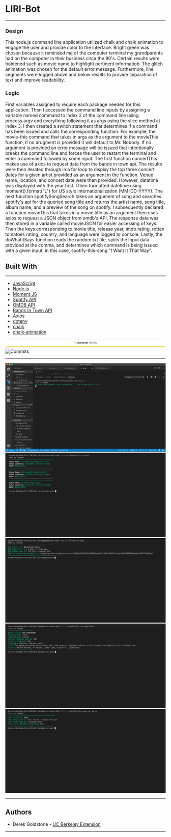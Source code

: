 # LIRI-Bot

___

### Design

This node.js command line application utilized chalk and chalk animation to engage the user and provide color to the interface. Bright green was chosen because it reminded me of the computer terminal my grandparents had on the computer in their business circa the 90's. Certain results were boldened such as movie name to highlight pertinent informatiob. The glitch animation was chosen for the default error message. Furthermore, line segments were logged above and below results to provide separation of text and improve readability.

### Logic

First variables assigned to require each package needed for this application. Then I accessed the command line inputs by assigning a variable named command to index 2 of the command line using process.argv and everything following it as args using the slice method at index 3. I then created a switch statement that determines if a command has been issued and calls the corresponding function. For example, the movie-this command that takes in args as the argument to the movieThis function, if no arugment is provided it will default to Mr. Nobody. If no argument is provided an error message will be issued that intentionally breaks the command line and forces the user to restart the terminal and enter a command followed by some input. The first function concertThis makes use of axios to request data from the bands in town api. The results were then iterated through in a for loop  to display the top three concert dates for a given artist provided as an argument in the function. Venue name, location, and concert date were then provided. However, datatime was displayed with the year first. I then formatted datetime using moment().format("L") for US style internationalization (MM-DD-YYYY). The next function spotifySongSearch takes an argument of song and searches spotify's api for the queried song title and returns the artist name, song title, album name, and a preview of the song on spotify. I subsequently declared a function movieThis that takes in a movie title as an argument then uses axios to request a JSON object from omdb's API. The response data was then stored in a variable called movieJSON for easier accessing of keys. Then the keys corresponding to movie title, release year, imdb rating, rotten tomatoes rating, country, and language were logged to console. Lastly, the doWhatItSays function reads the random.txt file, splits the input data provided at the comma, and determines which command is being issued with a given input, in this case, spotify-this-song "I Want It That Way".


## Built With

___

* [JavaScript](https://developer.mozilla.org/en-US/docs/Web/JavaScript/Reference)
* [Node.js](https://nodejs.org/en/docs/)
* [Moment.JS](https://momentjs.com/docs/)
* [Spotify API](https://developer.spotify.com/documentation/web-api/)
* [OMDB API](http://www.omdbapi.com/)
* [Bands In Town API](https://app.swaggerhub.com/apis-docs/Bandsintown/PublicAPI/3.0.0)
* [Axios](https://github.com/axios/axios)
* [dotenv](https://www.npmjs.com/package/dotenv)
* [chalk](https://www.npmjs.com/package/chalk)
* [chalk-animation](https://www.npmjs.com/package/chalk-animation)

![Graph](images/graph.png)
![Commits](assets/images/commits.png)
___

![LIRI Bot - error](images/error-screenshot.png)
![LIRI Bot - concert-this](images/concert-this-screenshot.png)
![LIRI Bot - do-what-it-says](images/do-what-it-says-screenshot.png)
![LIRI Bot - movie-this](images/movie-this-screenshot.png)
![LIRI Bot - spotify-this-song](images/spotify-this-song-screenshot.png)


___

## Authors

* Derek Goldstone - [UC Berkeley Extension](https://www.linkedin.com/in/derek-goldstone-482884a3/)

___
